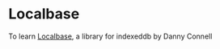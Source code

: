 # Localbase
 To learn [Localbase](https://github.com/dannyconnell/localbase), a library for indexeddb by Danny Connell
